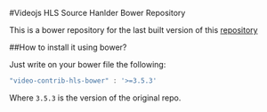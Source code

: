 #Videojs HLS Source Hanlder Bower Repository

This is a bower repository for the last built version of this [repository][1]

##How to install it using bower?

Just write on your bower file the following:

```javascript
"video-contrib-hls-bower" : '>=3.5.3'
```
Where `3.5.3` is the version of the original repo.

[1]:https://github.com/videojs/videojs-contrib-hls